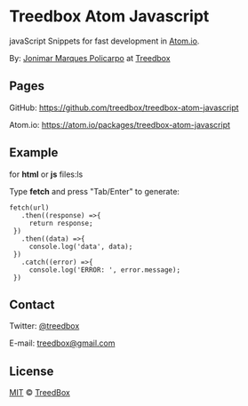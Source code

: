 # Treedbox Atom Javascript
javaScript Snippets for fast development in [Atom.io](https://atom.io/).

By: [Jonimar Marques Policarpo](http://treedbox.com) at [Treedbox](http://treedbox.com)

## Pages
GitHub:  https://github.com/treedbox/treedbox-atom-javascript

Atom.io: https://atom.io/packages/treedbox-atom-javascript

## Example
for **html** or **js** files:ls

Type **fetch** and press "Tab/Enter" to generate:
```
fetch(url)
   .then((response) =>{
     return response;
 })
   .then((data) =>{
     console.log('data', data);
 })
   .catch((error) =>{
     console.log('ERROR: ', error.message);
 })
 ```
## Contact
Twitter: [@treedbox](http://twitter.com/treedbox)

E-mail: [treedbox@gmail.com](mailto:treedbox@gmail.com)

## License
[MIT](LICENSE.md) © [TreedBox](https://github.com/treedbox)
